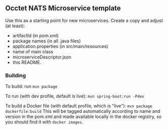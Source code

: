 Occtet NATS Microservice template
-

Use this as a starting point for new microservices. Create a copy and adjust (at least):
- artifactId (in pom.xml)
- package names (in all .java files)
- application.properties (in src/main/resources)
- name of main class
- microserviceDescriptor.json
- this README.

### Building

To build: run
`mvn package`

To run (with dev profile, default is live):
`mvn spring-boot:run -Pdev`

To build a Docker file (with default profile, which is "live"):
`mvn package dockerfile:build`
This will be tagged automatically according to name and version in the pom.xml and made available locally
in the docker registry, so you should find it with `docker images`.




